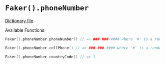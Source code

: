 # `Faker().phoneNumber`

[Dictionary file](../src/main/resources/locales/en/phone_number.yml)

Available Functions:  
```kotlin
Faker().phoneNumber.phoneNumber() // => ###-###-#### where '#' is a random digit

Faker().phoneNumber.cellPhone() // => ###-###-#### where '#' is a random digit

Faker().phoneNumber.countryCode() // => 1
```
